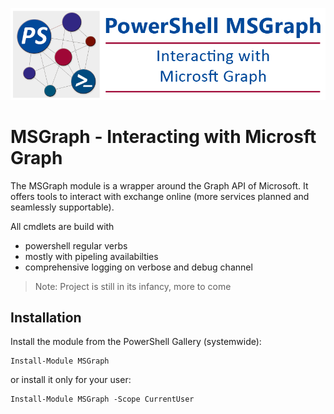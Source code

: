 ﻿![logo][]
# MSGraph - Interacting with Microsft Graph

The MSGraph module is a wrapper around the Graph API of Microsoft.
It offers tools to interact with exchange online (more services planned and seamlessly supportable).

All cmdlets are build with 
- powershell regular verbs
- mostly with pipeling availabilties
- comprehensive logging on verbose and debug channel

> Note: Project is still in its infancy, more to come

## Installation
Install the module from the PowerShell Gallery (systemwide):

    Install-Module MSGraph

or install it only for your user:

    Install-Module MSGraph -Scope CurrentUser




[logo]: assets/MSGraph_Banner.png